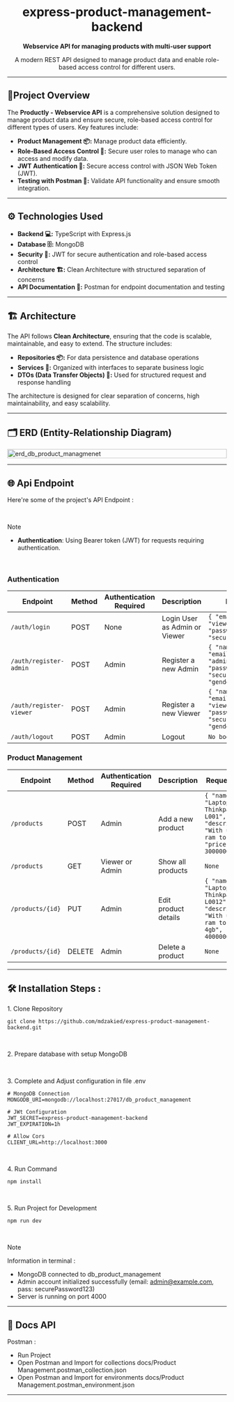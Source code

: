 <h1 align="center" id="title">express-product-management-backend</h1>

<p align="center">
  <strong>Webservice API for managing products with multi-user support</strong>
</p>

<p align="center">
  A modern REST API designed to manage product data and enable role-based access control for different users.
</p>

---

## 🌟Project Overview 

The **Productly - Webservice API** is a comprehensive solution designed to manage product data and ensure secure, role-based access control for different types of users. Key features include:

- **Product Management 📦:** Manage product data efficiently.
- **Role-Based Access Control 🔐:** Secure user roles to manage who can access and modify data.
- **JWT Authentication 💼:** Secure access control with JSON Web Token (JWT).
- **Testing with Postman 🧪:** Validate API functionality and ensure smooth integration.

---

## ⚙️ Technologies Used 

- **Backend 💻:** TypeScript with Express.js
- **Database 🗄️:** MongoDB
- **Security 🔐:** JWT for secure authentication and role-based access control
- **Architecture 🏗️:** Clean Architecture with structured separation of concerns
- **API Documentation 📜:** Postman for endpoint documentation and testing

---

## 🏗️ Architecture 

The API follows **Clean Architecture**, ensuring that the code is scalable, maintainable, and easy to extend. The structure includes:

- **Repositories 📦:** For data persistence and database operations
- **Services 🔄:** Organized with interfaces to separate business logic
- **DTOs (Data Transfer Objects) 📝:** Used for structured request and response handling

The architecture is designed for clear separation of concerns, high maintainability, and easy scalability.

---

<h2>🗂️ ERD (Entity-Relationship Diagram)</h2>

<div style="display: flex; justify-content: center;">
<img width="100%" alt="erd_db_product_managmenet" src="https://github.com/user-attachments/assets/b952c2b3-2eaa-44cc-8ea5-3667129e7baf">
</div>

---

<h2>🌐 Api Endpoint</h2>

Here're some of the project's API Endpoint :

<br />

> [!NOTE]  
> * **Authentication**: Using Bearer token (JWT) for requests requiring authentication.

<br />

<h3>Authentication</h3>

| Endpoint                     | Method | Authentication Required | Description                                    | Request Body                                                                                  |
|------------------------------|--------|-------------------------|------------------------------------------------|------------------------------------------------------------------------------------------------|
| `/auth/login`                 | POST   | None                    | Login User as Admin or Viewer                 | `{ "email": "viewer@example.com", "password": "securePassword123" }`                              |
| `/auth/register-admin`        | POST   | Admin                   | Register a new Admin                          | `{ "name": "AdminNew", "email": "adminNew@example.com", "password": "securePassword123", "gender": "Male" }` |
| `/auth/register-viewer`       | POST   | Admin                   | Register a new Viewer                         | `{ "name": "Viewer", "email": "viewer@example.com", "password": "securePassword123", "gender": "Female" }` |
| `/auth/logout`                | POST   | Admin                   | Logout                                        | `No body`                                                                                       |

<h3>Product Management</h3>

| Endpoint                     | Method | Authentication Required | Description                                       | Request Body                                                                                  | Query Parameters           |
|------------------------------|--------|-------------------------|---------------------------------------------------|------------------------------------------------------------------------------------------------|----------------------------|
| `/products`                   | POST   | Admin                   | Add a new product                                | `{ "name": "Laptop Thinkpad L001", "description": "With upgrade ram to 12gb", "price": 3000000 }`  | None                       |
| `/products`                   | GET    | Viewer or Admin          | Show all products                               | `None`                                                                                           | 'name=Laptop&price=40&page=2&size=1&sort=name&direction=asc'  |
| `/products/{id}`             | PUT    | Admin                   | Edit product details                            | `{ "name": "Laptop Thinkpad L0012", "description": "With upgrade ram to 12gb + 4gb", "price": 4000000 }` | None                       |
| `/products/{id}`              | DELETE | Admin                   | Delete a product                                | `None`                                                                                           | None                       |

---
  
<h2>🛠️ Installation Steps :</h2>

<p>1. Clone Repository</p>

```
git clone https://github.com/mdzakied/express-product-management-backend.git
```

<br />
<p>2. Prepare database with setup MongoDB </p>

<br />
<p>3. Complete and Adjust configuration in file .env</p>

```
# MongoDB Connection
MONGODB_URI=mongodb://localhost:27017/db_product_management

# JWt Configuration
JWT_SECRET=express-product-management-backend
JWT_EXPIRATION=1h

# Allow Cors
CLIENT_URL=http://localhost:3000
```

<br />
<p>4. Run Command</p>

```
npm install
```

<br />
<p>5. Run Project for Development</p>

```
npm run dev 
```

<br />

> [!NOTE]
> Information in terminal :
> * MongoDB connected to db_product_management
> * Admin account initialized successfully (email: admin@example.com, pass: securePassword123)
> * Server is running on port 4000

---

<h2>📃 Docs API</h2>
  
Postman :
* Run Project
* Open Postman and Import for collections docs/Product Management.postman_collection.json
* Open Postman and Import for environments docs/Product Management.postman_environment.json

---
